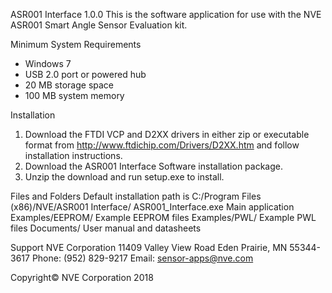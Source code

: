 ASR001 Interface 1.0.0
  This is the software application for use with the NVE ASR001 Smart Angle Sensor Evaluation kit.

Minimum System Requirements
-	Windows 7 
-	USB 2.0 port or powered hub
-	20 MB storage space
-	100 MB system memory	

Installation
1.	Download the FTDI VCP and D2XX drivers in either zip or executable format from http://www.ftdichip.com/Drivers/D2XX.htm and follow installation instructions.
2.	Download the ASR001 Interface Software installation package.
3.	Unzip the download and run setup.exe to install.  

Files and Folders
  Default installation path is C:/Program Files (x86)/NVE/ASR001 Interface/
  ASR001_Interface.exe 	 Main application
  Examples/EEPROM/ 	 Example EEPROM files
  Examples/PWL/ 	 Example PWL files
  Documents/		 User manual and datasheets

Support
  NVE Corporation
  11409 Valley View Road
  Eden Prairie, MN 55344-3617
  Phone: (952) 829-9217
  Email:   sensor-apps@nve.com

Copyright© NVE Corporation 2018
